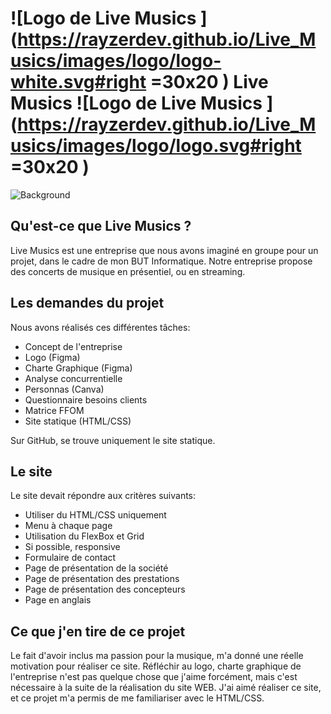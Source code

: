 # ![Logo de Live Musics ](https://rayzerdev.github.io/Live_Musics/images/logo/logo-white.svg#right =30x20 ) Live Musics ![Logo de Live Musics ](https://rayzerdev.github.io/Live_Musics/images/logo/logo.svg#right =30x20 )
![Background](https://rayzerdev.github.io/Live_Musics/images/background/reccord1.jpg)
## Qu'est-ce que Live Musics ?
Live Musics est une entreprise que nous avons imaginé en groupe pour un projet, dans le cadre de mon BUT Informatique. 
Notre entreprise propose des concerts de musique en présentiel, ou en streaming.

## Les demandes du projet
Nous avons réalisés ces différentes tâches: 

 - Concept de l'entreprise
 - Logo (Figma)
 - Charte Graphique (Figma)
 - Analyse concurrentielle 
 - Personnas (Canva)
 - Questionnaire besoins clients
 - Matrice FFOM
 - Site statique (HTML/CSS)

Sur GitHub, se trouve uniquement le site statique.

## Le site 
Le site devait répondre aux critères suivants:

 - Utiliser du HTML/CSS uniquement
 - Menu à chaque page
 - Utilisation du FlexBox et Grid
 - Si possible, responsive 
 - Formulaire de contact
 - Page de présentation de la société
 - Page de présentation des prestations
 - Page de présentation des concepteurs
 - Page en anglais

## Ce que j'en tire de ce projet
Le fait d'avoir inclus ma passion pour la musique, m'a donné une réelle motivation pour réaliser ce site. Réfléchir au logo, charte graphique de l'entreprise n'est pas quelque chose que j'aime forcément, mais c'est nécessaire à la suite de la réalisation du site WEB. 
J'ai aimé réaliser ce site, et ce projet m'a permis de me familiariser avec le HTML/CSS.
